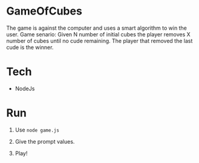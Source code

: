 # GameOfCubes
The game is against the computer and uses a smart algorithm to win the user.
Game senario: Given N number of initial cubes the player removes X number of cubes until no cude remaining. 
The player that removed the last cude is the winner. 

# Tech
* NodeJs

# Run
1. Use ```node game.js ```

2. Give the prompt values.

3. Play!
